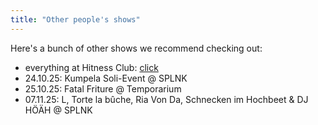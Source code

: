 ```yaml
---
title: "Other people's shows"
---
```


Here's a bunch of other shows we recommend checking out:

- everything at Hitness Club: [click](https://hitness.club/events)
- 24.10.25: Kumpela Soli-Event @ SPLNK
- 25.10.25: Fatal Friture @ Temporarium
- 07.11.25: L, Torte la bûche, Ria Von Da, Schnecken im Hochbeet & DJ HÖÄH @ SPLNK

